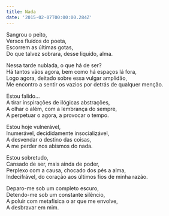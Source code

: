 ```yaml
---
title: Nada
date: '2015-02-07T00:00:00.284Z'
---
```


Sangrou o peito,<br>
Versos fluídos do poeta,<br>
Escorrem as últimas gotas,<br>
Do que talvez sobrara, desse liquido, alma.<br>

Nessa tarde nublada, o que há de ser?<br>
Há tantos vãos agora, bem como há espaços lá fora,<br>
Logo agora, deitado sobre essa vulgar amplidão,<br>
Me encontro a sentir os vazios por detrás de qualquer menção.<br>

Estou falido...<br>
A tirar inspirações de ilógicas abstrações,<br>
A olhar o além, com a lembrança do sempre,<br>
A perpetuar o agora, a provocar o tempo.<br>

Estou hoje vulnerável,<br>
Inumerável, decididamente insocializável,<br>
A desvendar o destino das coisas,<br>
A me perder nos abismos do nada.<br>

Estou sobretudo,<br>
Cansado de ser, mais ainda de poder,<br>
Perplexo com a causa, chocado dos pés a alma,<br>
Indecifrável, do coração aos últimos fios de minha razão.<br>

Deparo-me sob um completo escuro,<br>
Detendo-me sob um constante silêncio,<br>
A poluir com metafisica o ar que me envolve,<br>
A desbravar em mim.<br>